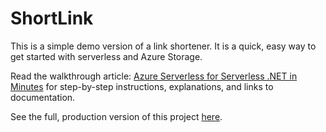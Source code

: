 # ShortLink

This is a simple demo version of a link shortener. It is a quick, easy way to get started with serverless and Azure Storage. 

Read the walkthrough article: [Azure Serverless for Serverless .NET in Minutes](https://blogs.msdn.microsoft.com/webdev/2018/01/25/azure-storage-for-serverless-net-apps-in-minutes/) for step-by-step instructions, explanations, and links to documentation.

See the full, production version of this project [here](https://github.com/JeremyLikness/serverless-url-shortener).

